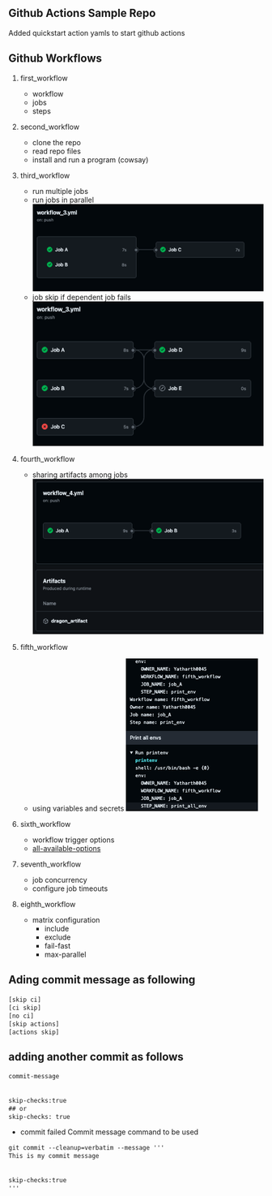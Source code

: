 ## Github Actions Sample Repo

Added quickstart action yamls to start github actions

## Github Workflows

1. first_workflow
    - workflow
    - jobs
    - steps

2. second_workflow
    - clone the repo
    - read repo files
    - install and run a program (cowsay)

3. third_workflow
    - run multiple jobs
    - run jobs in parallel  
    ![jobs parallel and sequential](resources/image1.png)
    - job skip if dependent job fails  
    ![job skip](resources/image2.png)

4. fourth_workflow
    - sharing artifacts among jobs  
    ![storing artifact](resources/image3.png)

5. fifth_workflow
    - using variables and secrets
    ![print envs](resources/image4.png)

6. sixth_workflow
    - workflow trigger options
    - [all-available-options](https://docs.github.com/en/actions/writing-workflows/choosing-when-your-workflow-runs/events-that-trigger-workflows)

7. seventh_workflow
    - job concurrency
    - configure job timeouts

8. eighth_workflow
    - matrix configuration
        - include
        - exclude
        - fail-fast
        - max-parallel

## Ading commit message as following
```
[skip ci]
[ci skip]
[no ci]
[skip actions]
[actions skip]
```

## adding another commit as follows
```
commit-message


skip-checks:true
## or
skip-checks: true
```

- commit failed
Commit message command to be used
```
git commit --cleanup=verbatim --message '''
This is my commit message


skip-checks:true
'''
```

